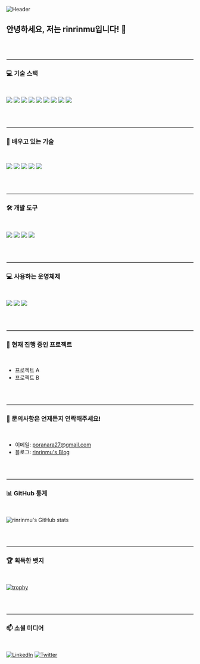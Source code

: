 ![Header](https://yourimageurl.com/banner.png)

## 안녕하세요, 저는 **rinrinmu**입니다! 👋

<br><br>

<hr style="border: 0.5px solid lightgray;">

### 💻 기술 스택

<br>

<img src="https://img.shields.io/badge/C++-00599C?style=flat-square&logo=C%2B%2B&logoColor=white"/> <img src="https://img.shields.io/badge/Python-3776AB?style=flat-square&logo=Python&logoColor=white"/> <img src="https://img.shields.io/badge/SQLite-003B57?style=flat-square&logo=SQLite&logoColor=white"/> <img src="https://img.shields.io/badge/MySQL-4479A1?style=flat-square&logo=MySQL&logoColor=white"/> <img src="https://img.shields.io/badge/SQLAlchemy-000000?style=flat-square&logo=SQLAlchemy&logoColor=white"/> <img src="https://img.shields.io/badge/FastAPI-009688?style=flat-square&logo=FastAPI&logoColor=white"/> <img src="https://img.shields.io/badge/HTML5-E34F26?style=flat-square&logo=HTML5&logoColor=white"/> <img src="https://img.shields.io/badge/CSS3-1572B6?style=flat-square&logo=CSS3&logoColor=white"/> <img src="https://img.shields.io/badge/Raspberry%20Pi-A22846?style=flat-square&logo=Raspberry%20Pi&logoColor=white"/>

<br><br>

<hr style="border: 0.5px solid lightgray;">

### 🌱 배우고 있는 기술

<br>

<img src="https://img.shields.io/badge/Node.js-339933?style=flat-square&logo=Node.js&logoColor=white"/> <img src="https://img.shields.io/badge/React-61DAFB?style=flat-square&logo=React&logoColor=black"/> <img src="https://img.shields.io/badge/Java-007396?style=flat-square&logo=Java&logoColor=white"/> <img src="https://img.shields.io/badge/Kotlin-0095D5?style=flat-square&logo=Kotlin&logoColor=white"/> <img src="https://img.shields.io/badge/OpenGL-5586A4?style=flat-square&logo=OpenGL&logoColor=white"/>

<br><br>

<hr style="border: 0.5px solid lightgray;">

### 🛠 개발 도구

<br>

<img src="https://img.shields.io/badge/PyCharm-000000?style=flat-square&logo=PyCharm&logoColor=white"/> <img src="https://img.shields.io/badge/IntelliJ&nbsp;IDEA-000000?style=flat-square&logo=IntelliJ%20IDEA&logoColor=white"/> <img src="https://img.shields.io/badge/Eclipse&nbsp;IDE-2C2255?style=flat-square&logo=Eclipse%20IDE&logoColor=white"/> <img src="https://img.shields.io/badge/Visual&nbsp;Studio-5C2D91?style=flat-square&logo=Visual%20Studio&logoColor=white"/>

<br><br>

<hr style="border: 0.5px solid lightgray;">

### 💻 사용하는 운영체제

<br>

<img src="https://img.shields.io/badge/Windows-0078D6?style=flat-square&logo=Windows&logoColor=white"/> <img src="https://img.shields.io/badge/Fedora-294172?style=flat-square&logo=Fedora&logoColor=white"/> <img src="https://img.shields.io/badge/Raspbian-A22846?style=flat-square&logo=Raspberry%20Pi&logoColor=white"/>

<br><br>

<hr style="border: 0.5px solid lightgray;">

### 🔭 현재 진행 중인 프로젝트

<br>

- 프로젝트 A
- 프로젝트 B

<br><br>

<hr style="border: 0.5px solid lightgray;">

### 💬 문의사항은 언제든지 연락해주세요!

<br>

- 이메일: [poranara27@gmail.com](mailto:poranara27@gmail.com)
- 블로그: [rinrinmu's Blog](https://yourblogurl.com)

<br><br>

<hr style="border: 0.5px solid lightgray;">

### 📊 GitHub 통계

<br>

![rinrinmu's GitHub stats](https://github-readme-stats.vercel.app/api?username=rinrinmu&show_icons=true&theme=tokyonight)

<br><br>

<hr style="border: 0.5px solid lightgray;">

### 🏆 획득한 뱃지

<br>

[![trophy](https://github-profile-trophy.vercel.app/?username=rinrinmu&theme=onedark)](https://github.com/ryo-ma/github-profile-trophy)

<br><br>

<hr style="border: 0.5px solid lightgray;">

### 📫 소셜 미디어

<br>

[![LinkedIn](https://img.shields.io/badge/LinkedIn-blue?style=flat-square&logo=linkedin&logoColor=white)](https://www.linkedin.com/in/yourprofile/) [![Twitter](https://img.shields.io/badge/Twitter-blue?style=flat-square&logo=twitter&logoColor=white)](https://twitter.com/yourprofile)
